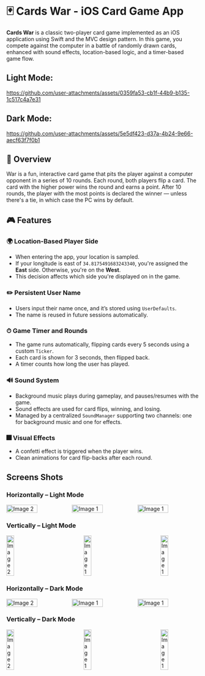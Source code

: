 # 🃏 Cards War - iOS Card Game App
**Cards War** is a classic two-player card game implemented as an iOS application using Swift and the MVC design pattern. In this game, you compete against the computer in a battle of randomly drawn cards, enhanced with sound effects, location-based logic, and a timer-based game flow.

## Light Mode:
https://github.com/user-attachments/assets/0359fa53-cb1f-44b9-b135-1c517c4a7e31

## Dark Mode:
https://github.com/user-attachments/assets/5e5df423-d37a-4b24-9e66-aecf63f7f0b1



## 📲 Overview
War is a fun, interactive card game that pits the player against a computer opponent in a series of 10 rounds. Each round, both players flip a card. The card with the higher power wins the round and earns a point. After 10 rounds, the player with the most points is declared the winner — unless there's a tie, in which case the PC wins by default.

## 🎮 Features

### 🌍 Location-Based Player Side
- When entering the app, your location is sampled.
- If your longitude is east of `34.8175491683243340`, you're assigned the **East** side. Otherwise, you're on the **West**.
- This decision affects which side you're displayed on in the game.

### ✏️ Persistent User Name
- Users input their name once, and it’s stored using `UserDefaults`.
- The name is reused in future sessions automatically.

### ⏱ Game Timer and Rounds
- The game runs automatically, flipping cards every 5 seconds using a custom `Ticker`.
- Each card is shown for 3 seconds, then flipped back.
- A timer counts how long the user has played.

### 🔊 Sound System
- Background music plays during gameplay, and pauses/resumes with the game.
- Sound effects are used for card flips, winning, and losing.
- Managed by a centralized `SoundManager` supporting two channels: one for background music and one for effects.

### 🎆 Visual Effects
- A confetti effect is triggered when the player wins.
- Clean animations for card flip-backs after each round.

## Screens Shots
### Horizontally – Light Mode
<div style="display: flex; justify-content: space-between; gap: 10px;">
  <img src="https://github.com/user-attachments/assets/30a36ac6-f75b-41f7-a5a0-06e6415cfb1e" alt="Image 2" style="width: 50%; height: 50%;">
  <img src="https://github.com/user-attachments/assets/abeaf213-6a03-416c-97d5-ce4b6c460b46" alt="Image 1" style="width: 50%; height: 50%;">
  <img src="https://github.com/user-attachments/assets/31824ce1-91e7-4288-b340-9bd68d874262" alt="Image 1" style="width: 50%; height: 50%;">
</div>

### Vertically – Light Mode
<div style="display: flex; justify-content: space-between; gap: 10px;">
  <img src="https://github.com/user-attachments/assets/d964b96e-1dd5-4dd6-961f-914997fe729a" alt="Image 2" style="width: 20%; height: 20%;">
  <img src="https://github.com/user-attachments/assets/b37c2f68-8fda-446e-89be-c62f00e89e5a" alt="Image 1" style="width: 20%; height: 20%;">
  <img src="https://github.com/user-attachments/assets/1f898597-0daf-42e2-9ebb-879da2dcfc9c" alt="Image 1" style="width: 20%; height: 20%;">
</div>

### Horizontally – Dark Mode
<div style="display: flex; justify-content: space-between; gap: 10px;">
  <img src="https://github.com/user-attachments/assets/9f529d31-ae53-4f72-8ff5-3da9626d7bae" alt="Image 2" style="width: 50%; height: 50%;">
  <img src="https://github.com/user-attachments/assets/03820bf8-4423-489b-805e-df35987d226f" alt="Image 1" style="width: 50%; height: 50%;">
  <img src="https://github.com/user-attachments/assets/08601743-2875-43ef-90c5-47ca7e33eaa6" alt="Image 1" style="width: 50%; height: 50%;">
</div>

### Vertically – Dark Mode
<div style="display: flex; justify-content: space-between; gap: 10px;">
  <img src="https://github.com/user-attachments/assets/7f5f6a26-89e5-4fdf-b5d4-f2a305e7f0c7" alt="Image 2" style="width: 20%; height: 20%;">
  <img src="https://github.com/user-attachments/assets/8461d852-0310-41c0-aaa3-ab5f87ba8e7a" alt="Image 1" style="width: 20%; height: 20%;">
  <img src="https://github.com/user-attachments/assets/c79790c3-d5ae-4d08-a675-52ddc6005706" alt="Image 1" style="width: 20%; height: 20%;">
</div>
